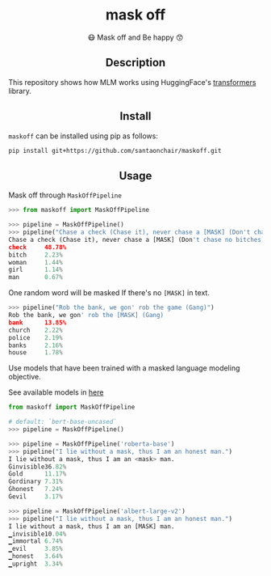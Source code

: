<h1 align="center">mask off</h1>
<p align="center">
😷 Mask off and Be happy 😙
</p>

<h2 align="center">Description</h2>

This repository shows how MLM works using HuggingFace's [transformers](https://github.com/huggingface/transformers) library.

<h2 align="center">Install</h2>

`maskoff` can be installed using pip as follows:

```bash
pip install git+https://github.com/santaonchair/maskoff.git
```

<h2 align="center">Usage</h2>

Mask off through `MaskOffPipeline`

``` python
>>> from maskoff import MaskOffPipeline

>>> pipeline = MaskOffPipeline()
>>> pipeline("Chase a check (Chase it), never chase a [MASK] (Don't chase no bitches)")
Chase a check (Chase it), never chase a [MASK] (Don't chase no bitches)
check     48.78%
bitch     2.23%
woman     1.44%
girl      1.14%
man       0.67%

```

One random word will be masked If there's no `[MASK]` in text.

``` python
>>> pipeline("Rob the bank, we gon' rob the game (Gang)")
Rob the bank, we gon' rob the [MASK] (Gang)
bank      13.85%
church    2.22%
police    2.19%
banks     2.16%
house     1.78%

```

Use models that have been trained with a masked language modeling objective.

See available models in [here](https://huggingface.co/models?filter=lm-head)

``` python
from maskoff import MaskOffPipeline

# default: `bert-base-uncased`
>>> pipeline = MaskOffPipeline()

>>> pipeline = MaskOffPipeline('roberta-base')
>>> pipeline("I lie without a mask, thus I am an honest man.")
I lie without a mask, thus I am an <mask> man.
Ġinvisible36.82%
Ġold      11.17%
Ġordinary 7.31%
Ġhonest   7.24%
Ġevil     3.17%

>>> pipeline = MaskOffPipeline('albert-large-v2')
>>> pipeline("I lie without a mask, thus I am an honest man.")
I lie without a mask, thus I am an [MASK] man.
▁invisible10.04%
▁immortal 6.74%
▁evil     3.85%
▁honest   3.64%
▁upright  3.34%

```